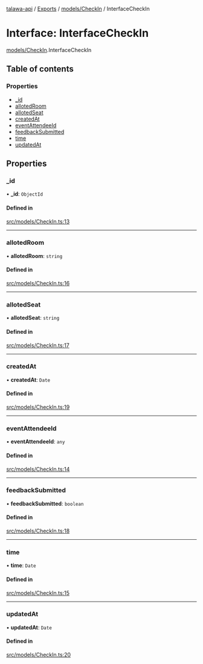 [talawa-api](../README.md) / [Exports](../modules.md) / [models/CheckIn](../modules/models_CheckIn.md) / InterfaceCheckIn

# Interface: InterfaceCheckIn

[models/CheckIn](../modules/models_CheckIn.md).InterfaceCheckIn

## Table of contents

### Properties

- [\_id](models_CheckIn.InterfaceCheckIn.md#_id)
- [allotedRoom](models_CheckIn.InterfaceCheckIn.md#allotedroom)
- [allotedSeat](models_CheckIn.InterfaceCheckIn.md#allotedseat)
- [createdAt](models_CheckIn.InterfaceCheckIn.md#createdat)
- [eventAttendeeId](models_CheckIn.InterfaceCheckIn.md#eventattendeeid)
- [feedbackSubmitted](models_CheckIn.InterfaceCheckIn.md#feedbacksubmitted)
- [time](models_CheckIn.InterfaceCheckIn.md#time)
- [updatedAt](models_CheckIn.InterfaceCheckIn.md#updatedat)

## Properties

### \_id

• **\_id**: `ObjectId`

#### Defined in

[src/models/CheckIn.ts:13](https://github.com/PalisadoesFoundation/talawa-api/blob/73679e2/src/models/CheckIn.ts#L13)

___

### allotedRoom

• **allotedRoom**: `string`

#### Defined in

[src/models/CheckIn.ts:16](https://github.com/PalisadoesFoundation/talawa-api/blob/73679e2/src/models/CheckIn.ts#L16)

___

### allotedSeat

• **allotedSeat**: `string`

#### Defined in

[src/models/CheckIn.ts:17](https://github.com/PalisadoesFoundation/talawa-api/blob/73679e2/src/models/CheckIn.ts#L17)

___

### createdAt

• **createdAt**: `Date`

#### Defined in

[src/models/CheckIn.ts:19](https://github.com/PalisadoesFoundation/talawa-api/blob/73679e2/src/models/CheckIn.ts#L19)

___

### eventAttendeeId

• **eventAttendeeId**: `any`

#### Defined in

[src/models/CheckIn.ts:14](https://github.com/PalisadoesFoundation/talawa-api/blob/73679e2/src/models/CheckIn.ts#L14)

___

### feedbackSubmitted

• **feedbackSubmitted**: `boolean`

#### Defined in

[src/models/CheckIn.ts:18](https://github.com/PalisadoesFoundation/talawa-api/blob/73679e2/src/models/CheckIn.ts#L18)

___

### time

• **time**: `Date`

#### Defined in

[src/models/CheckIn.ts:15](https://github.com/PalisadoesFoundation/talawa-api/blob/73679e2/src/models/CheckIn.ts#L15)

___

### updatedAt

• **updatedAt**: `Date`

#### Defined in

[src/models/CheckIn.ts:20](https://github.com/PalisadoesFoundation/talawa-api/blob/73679e2/src/models/CheckIn.ts#L20)
